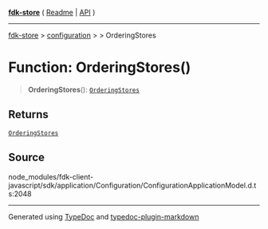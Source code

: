 [**fdk-store**](../../../README.md) ( [Readme](../../../README.md) \| [API](../../../API.md) )

---

[fdk-store](../../../API.md) > [configuration](../../README.md) > [<internal>](../README.md) > OrderingStores

# Function: OrderingStores()

> **OrderingStores**(): [`OrderingStores`](../type-aliases/type-alias.OrderingStores.md)

## Returns

[`OrderingStores`](../type-aliases/type-alias.OrderingStores.md)

## Source

node_modules/fdk-client-javascript/sdk/application/Configuration/ConfigurationApplicationModel.d.ts:2048

---

Generated using [TypeDoc](https://typedoc.org/) and [typedoc-plugin-markdown](https://www.npmjs.com/package/typedoc-plugin-markdown)
